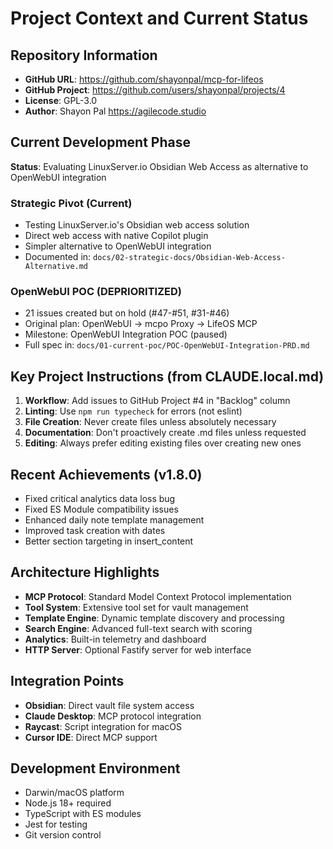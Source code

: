 # Project Context and Current Status

## Repository Information
- **GitHub URL**: https://github.com/shayonpal/mcp-for-lifeos
- **GitHub Project**: https://github.com/users/shayonpal/projects/4
- **License**: GPL-3.0
- **Author**: Shayon Pal <https://agilecode.studio>

## Current Development Phase
**Status**: Evaluating LinuxServer.io Obsidian Web Access as alternative to OpenWebUI integration

### Strategic Pivot (Current)
- Testing LinuxServer.io's Obsidian web access solution
- Direct web access with native Copilot plugin
- Simpler alternative to OpenWebUI integration
- Documented in: `docs/02-strategic-docs/Obsidian-Web-Access-Alternative.md`

### OpenWebUI POC (DEPRIORITIZED)
- 21 issues created but on hold (#47-#51, #31-#46)
- Original plan: OpenWebUI → mcpo Proxy → LifeOS MCP
- Milestone: OpenWebUI Integration POC (paused)
- Full spec in: `docs/01-current-poc/POC-OpenWebUI-Integration-PRD.md`

## Key Project Instructions (from CLAUDE.local.md)
1. **Workflow**: Add issues to GitHub Project #4 in "Backlog" column
2. **Linting**: Use `npm run typecheck` for errors (not eslint)
3. **File Creation**: Never create files unless absolutely necessary
4. **Documentation**: Don't proactively create .md files unless requested
5. **Editing**: Always prefer editing existing files over creating new ones

## Recent Achievements (v1.8.0)
- Fixed critical analytics data loss bug
- Fixed ES Module compatibility issues
- Enhanced daily note template management
- Improved task creation with dates
- Better section targeting in insert_content

## Architecture Highlights
- **MCP Protocol**: Standard Model Context Protocol implementation
- **Tool System**: Extensive tool set for vault management
- **Template Engine**: Dynamic template discovery and processing
- **Search Engine**: Advanced full-text search with scoring
- **Analytics**: Built-in telemetry and dashboard
- **HTTP Server**: Optional Fastify server for web interface

## Integration Points
- **Obsidian**: Direct vault file system access
- **Claude Desktop**: MCP protocol integration
- **Raycast**: Script integration for macOS
- **Cursor IDE**: Direct MCP support

## Development Environment
- Darwin/macOS platform
- Node.js 18+ required
- TypeScript with ES modules
- Jest for testing
- Git version control